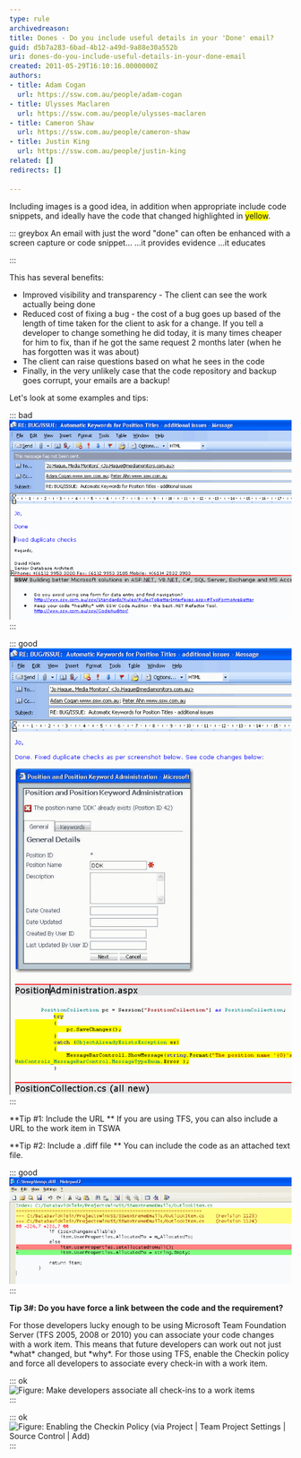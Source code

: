 ```yaml
---
type: rule
archivedreason: 
title: Dones - Do you include useful details in your 'Done' email?
guid: d5b7a283-6bad-4b12-a49d-9a88e30a552b
uri: dones-do-you-include-useful-details-in-your-done-email
created: 2011-05-29T16:10:16.0000000Z
authors:
- title: Adam Cogan
  url: https://ssw.com.au/people/adam-cogan
- title: Ulysses Maclaren
  url: https://ssw.com.au/people/ulysses-maclaren
- title: Cameron Shaw
  url: https://ssw.com.au/people/cameron-shaw
- title: Justin King
  url: https://ssw.com.au/people/justin-king
related: []
redirects: []

---
```


Including images is a good idea, in addition when appropriate include code snippets,  and ideally have the code that changed highlighted in <font style="background-color:#ffff00;">yellow</font>.

::: greybox
An email with just the word "done" can often be enhanced with a screen capture or code snippet...
...it provides evidence
...it educates

:::

<!--endintro-->

This has several benefits:

* Improved visibility and transparency - The client can see the work actually being done
* Reduced cost of fixing a bug - the cost of a bug goes up based of the length of time taken for the client to ask for a change. If you tell a developer to change something he did today, it is many times cheaper for him to fix, than if he got the same request 2 months later (when he has forgotten was it was about)
* The client can raise questions based on what he sees in the code
* Finally, in the very unlikely case that the code repository and backup goes corrupt, your emails are a backup!


Let's look at some examples and tips:


::: bad  
![Figure: Bad example - the client cannot see any detail of what was done](NotifyCodeChangesBad.gif)  
:::


::: good  
![Figure: Good example - the client can see the image + the code changes highlighted in yellow](NotifyCodeChanges.gif)  
:::

**Tip #1: Include the URL
** If you are using TFS, you can also include a URL to the work item in TSWA

 **Tip #2: Include a .diff file
** You can include the code as an attached text file.


::: good  
![Figure: Good example - this is a Text file with a .diff extension that includes the code change from TFS. If opened using NotePad2, the client can view the code changes with green and red color (added and deleted code).](NotePad2DiffFiles.gif)  
:::

**Tip 3#: Do you have force a link between the code and the requirement?**

For those developers lucky enough to be using Microsoft Team Foundation Server (TFS 2005, 2008 or 2010) you can associate your code changes with a work item. This means that future developers can work out not just \*what\* changed, but \*why\*. 
For those using TFS, enable the Checkin policy and force all developers to associate every check-in with a work item.


::: ok  
![Figure: Make developers associate all check-ins to a work items](SourceControl\_AssociateWorkItems1.gif)  
:::


::: ok  
![Figure: Enabling the Checkin Policy (via Project | Team Project Settings | Source Control | Add)](SourceControl\_AssociateWorkItems2.gif)  
:::
